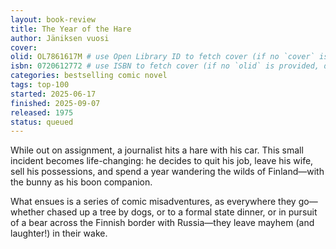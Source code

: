 ```yaml
---
layout: book-review
title: The Year of the Hare
author: Jäniksen vuosi
cover: 
olid: OL7861617M # use Open Library ID to fetch cover (if no `cover` is provided)
isbn: 0720612772 # use ISBN to fetch cover (if no `olid` is provided, dashes are optional)
categories: bestselling comic novel 
tags: top-100
started: 2025-06-17
finished: 2025-09-07
released: 1975
status: queued
---
```


While out on assignment, a journalist hits a hare with his car. This small incident becomes life-changing: he decides to quit his job, leave his wife, sell his possessions, and spend a year wandering the wilds of Finland—with the bunny as his boon companion.

What ensues is a series of comic misadventures, as everywhere they go—whether chased up a tree by dogs, or to a formal state dinner, or in pursuit of a bear across the Finnish border with Russia—they leave mayhem (and laughter!) in their wake.
